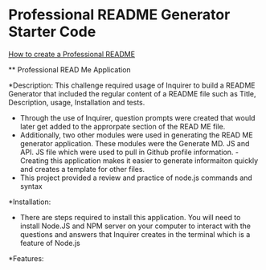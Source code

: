 # Professional README Generator Starter Code

[How to create a Professional README](https://coding-boot-camp.github.io/full-stack/github/professional-readme-guide)

** Professional READ Me Application

*Description: This challenge required usage of Inquirer to build a README Generator that included the regular content of a README file such as Title, Description, usage, Installation and tests.

- Through the use of Inquirer, question prompts were created that would later get added to the approrpate section of the READ ME file.
- Additionally, two other modules were used in generating the READ ME generator application. These modules were the Generate MD. JS and API. JS file which were used to pull in Github profile information.
-Creating this application makes it easier to generate informaiton quickly and creates a template for other files.
- This project provided a review and practice of node.js commands and syntax 


*Installation: 
- There are steps required to install this application. You will need to install Node.JS and NPM server on your computer to interact with the questions and answers that Inquirer creates in the terminal which is a feature of Node.js


*Features:
